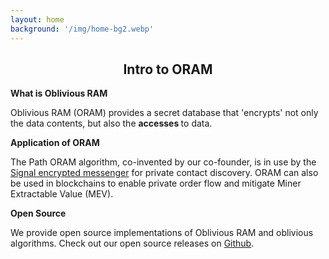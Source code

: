 ```yaml
---
layout: home
background: '/img/home-bg2.webp'
---
```

<h2 style="text-align: center;">Intro to ORAM</h2>

**What is Oblivious RAM**

Oblivious RAM (ORAM) provides a secret database that 'encrypts' not only the data contents, but also the <b> accesses </b> to data.

**Application of ORAM**

The Path ORAM algorithm, co-invented
by our co-founder, 
is in use by the [Signal encrypted messenger](https://signal.org/blog/building-faster-oram/) for private contact discovery. ORAM can also be used in blockchains to enable private order flow and mitigate Miner Extractable Value (MEV).

**Open Source**

We provide open source implementations of Oblivious RAM and oblivious algorithms. Check out our open source releases on [Github](https://github.com/obliviouslabs/oram).
